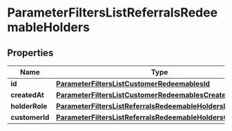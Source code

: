 

# ParameterFiltersListReferralsRedeemableHolders


## Properties

| Name | Type | Description | Notes |
|------------ | ------------- | ------------- | -------------|
|**id** | [**ParameterFiltersListCustomerRedeemablesId**](ParameterFiltersListCustomerRedeemablesId.md) |  |  [optional] |
|**createdAt** | [**ParameterFiltersListCustomerRedeemablesCreatedAt**](ParameterFiltersListCustomerRedeemablesCreatedAt.md) |  |  [optional] |
|**holderRole** | [**ParameterFiltersListReferralsRedeemableHoldersHolderRole**](ParameterFiltersListReferralsRedeemableHoldersHolderRole.md) |  |  [optional] |
|**customerId** | [**ParameterFiltersListReferralsRedeemableHoldersCustomerId**](ParameterFiltersListReferralsRedeemableHoldersCustomerId.md) |  |  [optional] |



